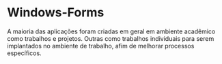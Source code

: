# Windows-Forms

A maioria das aplicações foram criadas em geral em ambiente acadêmico como trabalhos e projetos. Outras como trabalhos individuais 
para serem implantados no ambiente de trabalho, afim de melhorar processos específicos.
